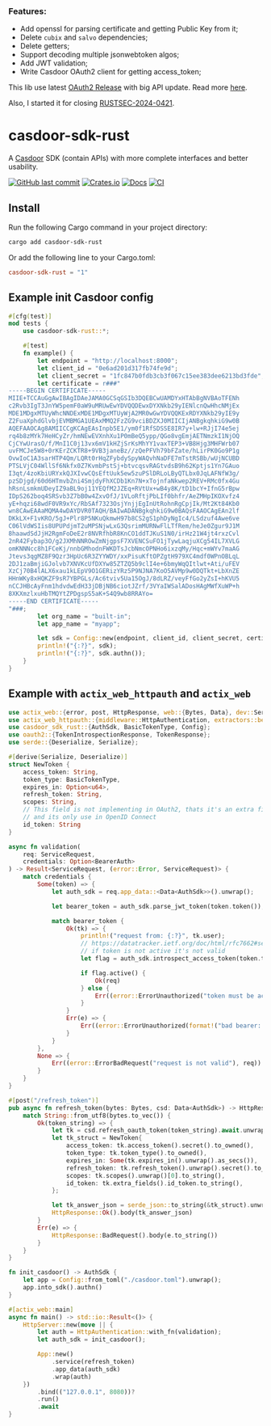 ### Features:
* Add openssl for parsing certificate and getting Public Key from it;
* Delete `cubix` and `salvo` dependencies;
* Delete getters;
* Support decoding multiple jsonwebtoken algos;
* Add JWT validation;
* Write Casdoor OAuth2 client for getting access_token;

This lib use latest [OAuth2 Release](https://github.com/ramosbugs/oauth2-rs/tree/5.0.0) with big API update.
Read more [here](https://github.com/ramosbugs/oauth2-rs/blob/main/UPGRADE.md).

Also, I started it for closing [RUSTSEC-2024-0421](https://rustsec.org/advisories/RUSTSEC-2024-0421.html).

# casdoor-sdk-rust

A [Casdoor](https://github.com/casdoor/casdoor) SDK (contain APIs) with more complete interfaces and better usability.

[![GitHub last commit](https://img.shields.io/github/last-commit/DMoscicki/casdoor-sdk-rust)](https://github.com/DMoscicki/casdoor-sdk-rust/commits/main)
[![Crates.io](https://img.shields.io/crates/v/casdoor-sdk-rust.svg)](https://crates.io/crates/casdoor-sdk-rust)
[![Docs](https://docs.rs/casdoor-sdk-rust/badge.svg)](https://docs.rs/casdoor-sdk-rust)
[![CI](https://github.com/DMoscicki/casdoor-sdk-rust/actions/workflows/security_audit.yml/badge.svg)](https://github.com/DMoscicki/casdoor-sdk-rust/actions/workflows/security_audit.yml)

## Install

Run the following Cargo command in your project directory:

```sh
cargo add casdoor-sdk-rust
```

Or add the following line to your Cargo.toml:

```toml
casdoor-sdk-rust = "1"
```

## Example init Casdoor config

```rust
#[cfg(test)]
mod tests {
    use casdoor-sdk-rust::*;

    #[test]
    fn example() {
        let endpoint = "http://localhost:8000";
        let client_id = "0e6ad201d317fb74fe9d";
        let client_secret = "1fc847b0fdb3cb3f067c15ee383dee6213bd3fde";
        let certificate = r###"
-----BEGIN CERTIFICATE-----
MIIE+TCCAuGgAwIBAgIDAeJAMA0GCSqGSIb3DQEBCwUAMDYxHTAbBgNVBAoTFENh
c2Rvb3IgT3JnYW5pemF0aW9uMRUwEwYDVQQDEwxDYXNkb29yIENlcnQwHhcNMjEx
MDE1MDgxMTUyWhcNNDExMDE1MDgxMTUyWjA2MR0wGwYDVQQKExRDYXNkb29yIE9y
Z2FuaXphdGlvbjEVMBMGA1UEAxMMQ2FzZG9vciBDZXJ0MIICIjANBgkqhkiG9w0B
AQEFAAOCAg8AMIICCgKCAgEAsInpb5E1/ym0f1RfSDSSE8IR7y+lw+RJjI74e5ej
rq4b8zMYk7HeHCyZr/hmNEwEVXnhXu1P0mBeQ5ypp/QGo8vgEmjAETNmzkI1NjOQ
CjCYwUrasO/f/MnI1C0j13vx6mV1kHZjSrKsMhYY1vaxTEP3+VB8Hjg3MHFWrb07
uvFMCJe5W8+0rKErZCKTR8+9VB3janeBz//zQePFVh79bFZate/hLirPK0Go9P1g
OvwIoC1A3sarHTP4Qm/LQRt0rHqZFybdySpyWAQvhNaDFE7mTstRSBb/wUjNCUBD
PTSLVjC04WllSf6Nkfx0Z7KvmbPstSj+btvcqsvRAGtvdsB9h62Kptjs1Yn7GAuo
I3qt/4zoKbiURYxkQJXIvwCQsEftUuk5ew5zuPSlDRLoLByQTLbx0JqLAFNfW3g/
pzSDjgd/60d6HTmvbZni4SmjdyFhXCDb1Kn7N+xTojnfaNkwep2REV+RMc0fx4Gu
hRsnLsmkmUDeyIZ9aBL9oj11YEQfM2JZEq+RVtUx+wB4y8K/tD1bcY+IfnG5rBpw
IDpS262boq4SRSvb3Z7bB0w4ZxvOfJ/1VLoRftjPbLIf0bhfr/AeZMHpIKOXvfz4
yE+hqzi68wdF0VR9xYc/RbSAf7323OsjYnjjEgInUtRohnRgCpjIk/Mt2Kt84Kb0
wn8CAwEAAaMQMA4wDAYDVR0TAQH/BAIwADANBgkqhkiG9w0BAQsFAAOCAgEAn2lf
DKkLX+F1vKRO/5gJ+Plr8P5NKuQkmwH97b8CS2gS1phDyNgIc4/LSdzuf4Awe6ve
C06lVdWSIis8UPUPdjmT2uMPSNjwLxG3QsrimMURNwFlLTfRem/heJe0Zgur9J1M
8haawdSdJjH2RgmFoDeE2r8NVRfhbR8KnCO1ddTJKuS1N0/irHz21W4jt4rxzCvl
2nR42Fybap3O/g2JXMhNNROwZmNjgpsF7XVENCSuFO1jTywLaqjuXCg54IL7XVLG
omKNNNcc8h1FCeKj/nnbGMhodnFWKDTsJcbNmcOPNHo6ixzqMy/Hqc+mWYv7maAG
Jtevs3qgMZ8F9Qzr3HpUc6R3ZYYWDY/xxPisuKftOPZgtH979XC4mdf0WPnOBLqL
2DJ1zaBmjiGJolvb7XNVKcUfDXYw85ZTZQ5b9clI4e+6bmyWqQItlwt+Ati/uFEV
XzCj70B4lALX6xau1kLEpV9O1GERizYRz5P9NJNA7KoO5AVMp9w0DQTkt+LbXnZE
HHnWKy8xHQKZF9sR7YBPGLs/Ac6tviv5Ua15OgJ/8dLRZ/veyFfGo2yZsI+hKVU5
nCCJHBcAyFnm1hdvdwEdH33jDBjNB6ciotJZrf/3VYaIWSalADosHAgMWfXuWP+h
8XKXmzlxuHbTMQYtZPDgspS5aK+S4Q9wb8RRAYo=
-----END CERTIFICATE-----
"###;
        let org_name = "built-in";
        let app_name = "myapp";

        let sdk = Config::new(endpoint, client_id, client_secret, certificate, org_name, Some(app_name.to_owned())).into_sdk();
        println!("{:?}", sdk);
        println!("{:?}", sdk.authn());
    }
}
```

## Example with `actix_web_httpauth` and `actix_web`

```rust
use actix_web::{error, post, HttpResponse, web::{Bytes, Data}, dev::ServiceRequest, HttpServer, App};
use actix_web_httpauth::{middleware::HttpAuthentication, extractors::bearer::BearerAuth};
use casdoor_sdk_rust::{AuthSdk, BasicTokenType, Config};
use oauth2::{TokenIntrospectionResponse, TokenResponse};
use serde::{Deserialize, Serialize};

#[derive(Serialize, Deserialize)]
struct NewToken {
    access_token: String,
    token_type: BasicTokenType,
    expires_in: Option<u64>,
    refresh_token: String,
    scopes: String,
    // This field is not implementing in OAuth2, thats it's an extra field
    // and its only use in OpenID Connect
    id_token: String
}

async fn validation(
    req: ServiceRequest,
    credentials: Option<BearerAuth>
) -> Result<ServiceRequest, (error::Error, ServiceRequest)> {
    match credentials {
        Some(token) => {
            let auth_sdk = req.app_data::<Data<AuthSdk>>().unwrap();

            let bearer_token = auth_sdk.parse_jwt_token(token.token());

            match bearer_token {
                Ok(tk) => {
                    println!("request from: {:?}", tk.user);
                    // https://datatracker.ietf.org/doc/html/rfc7662#section-2.2
                    // if token is not active it's not valid
                    let flag = auth_sdk.introspect_access_token(token.token().to_string()).await.unwrap();

                    if flag.active() {
                        Ok(req)
                    } else {
                        Err((error::ErrorUnauthorized("token must be active, refresh it"), req))
                    }
                }
                Err(e) => {
                    Err((error::ErrorUnauthorized(format!("bad bearer: {}", e.to_string())), req))
                }
            }
        },
        None => {
            Err((error::ErrorBadRequest("request is not valid"), req))
        }
    }
}

#[post("/refresh_token")]
pub async fn refresh_token(bytes: Bytes, csd: Data<AuthSdk>) -> HttpResponse {
    match String::from_utf8(bytes.to_vec()) {
        Ok(token_string) => {
            let tk = csd.refresh_oauth_token(token_string).await.unwrap();
            let tk_struct = NewToken{
                access_token: tk.access_token().secret().to_owned(),
                token_type: tk.token_type().to_owned(),
                expires_in: Some(tk.expires_in().unwrap().as_secs()),
                refresh_token: tk.refresh_token().unwrap().secret().to_owned(),
                scopes: tk.scopes().unwrap()[0].to_string(),
                id_token: tk.extra_fields().id_token.to_string(),
            };

            let tk_answer_json = serde_json::to_string(&tk_struct).unwrap();
            HttpResponse::Ok().body(tk_answer_json)
        }
        Err(e) => {
            HttpResponse::BadRequest().body(e.to_string())
        }
    }
}

fn init_casdoor() -> AuthSdk {
    let app = Config::from_toml("./casdoor.toml").unwrap();
    app.into_sdk().authn()
}

#[actix_web::main]
async fn main() -> std::io::Result<()> {
    HttpServer::new(move || {
        let auth = HttpAuthentication::with_fn(validation);
        let auth_sdk = init_casdoor();

        App::new()
            .service(refresh_token)
            .app_data(auth_sdk)
            .wrap(auth)
    })
        .bind(("127.0.0.1", 8080))?
        .run()
        .await
}
```